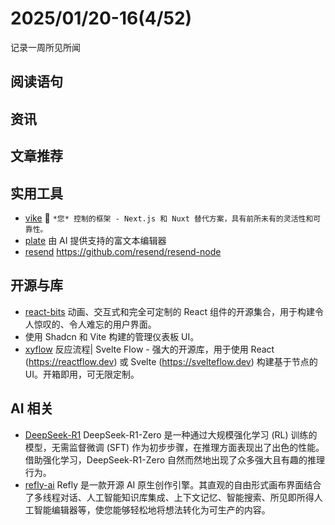 # 2025/01/20-16(4/52)

记录一周所见所闻

## 阅读语句



## 资讯


## 文章推荐




## 实用工具

- [vike](https://github.com/vikejs/vike) 🔨 `*您* 控制的框架 - Next.js 和 Nuxt 替代方案，具有前所未有的灵活性和可靠性。`
- [plate](https://github.com/udecode/plate) 由 AI 提供支持的富文本编辑器
- [resend](https://github.com/resend) https://github.com/resend/resend-node

## 开源与库

- [react-bits](https://github.com/DavidHDev/react-bits) 动画、交互式和完全可定制的 React 组件的开源集合，用于构建令人惊叹的、令人难忘的用户界面。
- [](https://github.com/satnaing/shadcn-admin) 使用 Shadcn 和 Vite 构建的管理仪表板 UI。
- [xyflow](https://github.com/xyflow/xyflow) 反应流程| Svelte Flow - 强大的开源库，用于使用 React (https://reactflow.dev) 或 Svelte (https://svelteflow.dev) 构建基于节点的 UI。开箱即用，可无限定制。

## AI 相关

- [DeepSeek-R1](https://github.com/deepseek-ai/DeepSeek-R1) DeepSeek-R1-Zero 是一种通过大规模强化学习 (RL) 训练的模型，无需监督微调 (SFT) 作为初步步骤，在推理方面表现出了出色的性能。借助强化学习，DeepSeek-R1-Zero 自然而然地出现了众多强大且有趣的推理行为。
- [refly-ai](https://github.com/refly-ai)  Refly 是一款开源 AI 原生创作引擎。其直观的自由形式画布界面结合了多线程对话、人工智能知识库集成、上下文记忆、智能搜索、所见即所得人工智能编辑器等，使您能够轻松地将想法转化为可生产的内容。
